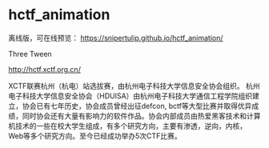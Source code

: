 # hctf_animation

离线版，可在线预览： https://snipertulip.github.io/hctf_animation/

Three Tween

http://hctf.xctf.org.cn/

XCTF联赛杭州（杭电）站选拔赛，由杭州电子科技大学信息安全协会组织。 杭州电子科技大学信息安全协会（HDUISA）由杭州电子科技大学通信工程学院组织建立，协会已有七年历史，协会成员曾经出征defcon, bctf等大型比赛并取得优异成绩，同时协会还有大量有影响力的软件作品。协会内部成员由热爱黑客技术和计算机技术的一些在校大学生组成，有多个研究方向，主要有渗透，逆向，内核，Web等多个研究方向。至今已经成功举办5次CTF比赛。

